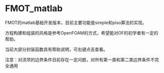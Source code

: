 # FMOT_matlab
FMOT的matlab基础开发版本，目前主要功能是simple和piso算法的实现。

方程构建和组装的风格是参考OpenFOAM的方式，希望能对OF的初学者有一定的帮助。

当前大部分封装函数具有帮助说明，可右键点击查看。

注意：对流项的边界条件目前存在一定问题，对所有第一类和第二类边界条件不完全通用
